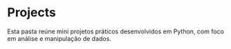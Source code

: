 # Projects
Esta pasta reúne mini projetos práticos desenvolvidos em Python, com foco em análise e manipulação de dados.
